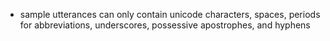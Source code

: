 - sample utterances can only contain unicode characters, spaces, periods for abbreviations, underscores, possessive apostrophes, and hyphens